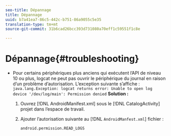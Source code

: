 ```yaml
---
seo-title: Dépannage
title: Dépannage
uuid: b7a41ea7-86c5-442c-b751-86a9055c5e35
translation-type: tm+mt
source-git-commit: 31b6cad26bcc393d731080a70eff1c59551f1c8e

---
```



# Dépannage{#troubleshooting}

* Pour certains périphériques plus anciens qui exécutent l’API de niveau 10 ou plus, logcat ne peut pas ouvrir le périphérique du journal en raison d’un problème d’autorisation. L’exception suivante s’affiche : `java.lang.Exception: logcat returns error: Unable to open log device '/dev/log/main': Permission denied` **Solution :**

   1. Ouvrez [!DNL AndroidManifest.xml] sous le [!DNL CatalogActivity] projet dans l’espace de travail.

   1. Ajouter l’autorisation suivante au [!DNL `AndroidManfest.xml`] fichier :

      ```
      android.permission.READ_LOGS
      ```

